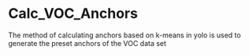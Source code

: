 # Calc_VOC_Anchors

The method of calculating anchors based on k-means in yolo is used to generate the preset anchors of the VOC data set
